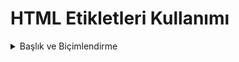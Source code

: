 <h1> HTML Etikletleri Kullanımı</h1>
<details>
  <summary>Başlık ve Biçimlendirme </summary>
<p> Bu bölümde başlık ve biçimlendirme etiketleri kullanılmıştır</p>
<p> HTML ile başlık oluşturma</p>
</details>
